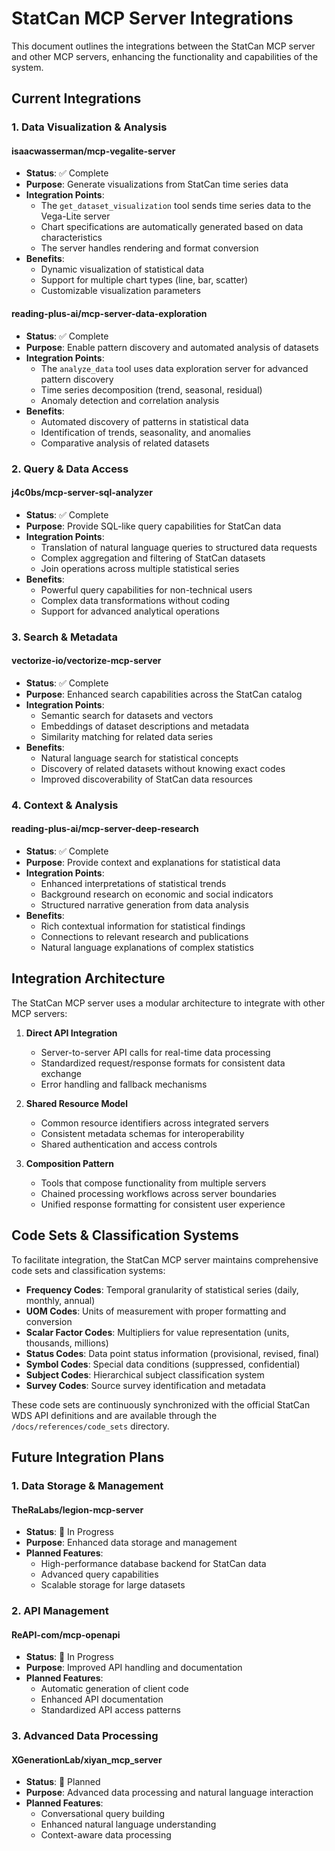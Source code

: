 # StatCan MCP Server Integrations

This document outlines the integrations between the StatCan MCP server and other MCP servers, enhancing the functionality and capabilities of the system.

## Current Integrations

### 1. Data Visualization & Analysis

#### isaacwasserman/mcp-vegalite-server
- **Status**: ✅ Complete
- **Purpose**: Generate visualizations from StatCan time series data
- **Integration Points**:
  - The `get_dataset_visualization` tool sends time series data to the Vega-Lite server
  - Chart specifications are automatically generated based on data characteristics
  - The server handles rendering and format conversion
- **Benefits**:
  - Dynamic visualization of statistical data
  - Support for multiple chart types (line, bar, scatter)
  - Customizable visualization parameters

#### reading-plus-ai/mcp-server-data-exploration
- **Status**: ✅ Complete
- **Purpose**: Enable pattern discovery and automated analysis of datasets
- **Integration Points**:
  - The `analyze_data` tool uses data exploration server for advanced pattern discovery
  - Time series decomposition (trend, seasonal, residual)
  - Anomaly detection and correlation analysis
- **Benefits**:
  - Automated discovery of patterns in statistical data
  - Identification of trends, seasonality, and anomalies
  - Comparative analysis of related datasets

### 2. Query & Data Access

#### j4c0bs/mcp-server-sql-analyzer
- **Status**: ✅ Complete
- **Purpose**: Provide SQL-like query capabilities for StatCan data
- **Integration Points**:
  - Translation of natural language queries to structured data requests
  - Complex aggregation and filtering of StatCan datasets
  - Join operations across multiple statistical series
- **Benefits**:
  - Powerful query capabilities for non-technical users
  - Complex data transformations without coding
  - Support for advanced analytical operations

### 3. Search & Metadata

#### vectorize-io/vectorize-mcp-server
- **Status**: ✅ Complete
- **Purpose**: Enhanced search capabilities across the StatCan catalog
- **Integration Points**:
  - Semantic search for datasets and vectors
  - Embeddings of dataset descriptions and metadata
  - Similarity matching for related data series
- **Benefits**:
  - Natural language search for statistical concepts
  - Discovery of related datasets without knowing exact codes
  - Improved discoverability of StatCan data resources

### 4. Context & Analysis

#### reading-plus-ai/mcp-server-deep-research
- **Status**: ✅ Complete
- **Purpose**: Provide context and explanations for statistical data
- **Integration Points**:
  - Enhanced interpretations of statistical trends
  - Background research on economic and social indicators
  - Structured narrative generation from data analysis
- **Benefits**:
  - Rich contextual information for statistical findings
  - Connections to relevant research and publications
  - Natural language explanations of complex statistics

## Integration Architecture

The StatCan MCP server uses a modular architecture to integrate with other MCP servers:

1. **Direct API Integration**
   - Server-to-server API calls for real-time data processing
   - Standardized request/response formats for consistent data exchange
   - Error handling and fallback mechanisms

2. **Shared Resource Model**
   - Common resource identifiers across integrated servers
   - Consistent metadata schemas for interoperability
   - Shared authentication and access controls

3. **Composition Pattern**
   - Tools that compose functionality from multiple servers
   - Chained processing workflows across server boundaries
   - Unified response formatting for consistent user experience

## Code Sets & Classification Systems

To facilitate integration, the StatCan MCP server maintains comprehensive code sets and classification systems:

- **Frequency Codes**: Temporal granularity of statistical series (daily, monthly, annual)
- **UOM Codes**: Units of measurement with proper formatting and conversion
- **Scalar Factor Codes**: Multipliers for value representation (units, thousands, millions)
- **Status Codes**: Data point status information (provisional, revised, final)
- **Symbol Codes**: Special data conditions (suppressed, confidential)
- **Subject Codes**: Hierarchical subject classification system
- **Survey Codes**: Source survey identification and metadata

These code sets are continuously synchronized with the official StatCan WDS API definitions and are available through the `/docs/references/code_sets` directory.

## Future Integration Plans

### 1. Data Storage & Management

#### TheRaLabs/legion-mcp-server
- **Status**: 🔄 In Progress
- **Purpose**: Enhanced data storage and management
- **Planned Features**:
  - High-performance database backend for StatCan data
  - Advanced query capabilities
  - Scalable storage for large datasets

### 2. API Management

#### ReAPI-com/mcp-openapi
- **Status**: 🔄 In Progress
- **Purpose**: Improved API handling and documentation
- **Planned Features**:
  - Automatic generation of client code
  - Enhanced API documentation
  - Standardized API access patterns

### 3. Advanced Data Processing

#### XGenerationLab/xiyan_mcp_server
- **Status**: 🔴 Planned
- **Purpose**: Advanced data processing and natural language interaction
- **Planned Features**:
  - Conversational query building
  - Enhanced natural language understanding
  - Context-aware data processing